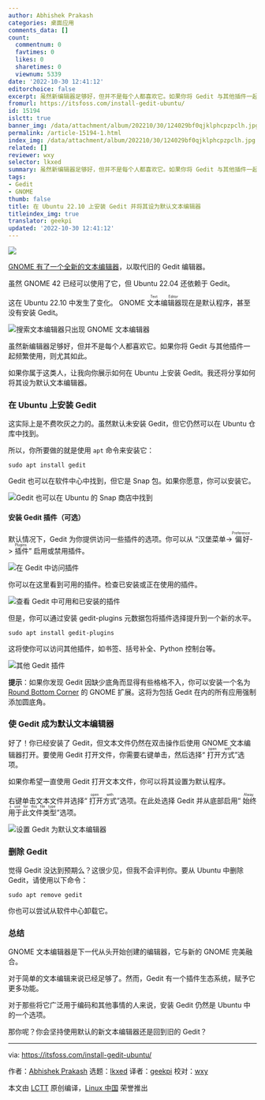 ```yaml
---
author: Abhishek Prakash
categories: 桌面应用
comments_data: []
count:
  commentnum: 0
  favtimes: 0
  likes: 0
  sharetimes: 0
  viewnum: 5339
date: '2022-10-30 12:41:12'
editorchoice: false
excerpt: 虽然新编辑器足够好，但并不是每个人都喜欢它。如果你将 Gedit 与其他插件一起频繁使用，则尤其如此。
fromurl: https://itsfoss.com/install-gedit-ubuntu/
id: 15194
islctt: true
banner_img: /data/attachment/album/202210/30/124029bf0qjklphcpzpclh.jpg
permalink: /article-15194-1.html
index_img: /data/attachment/album/202210/30/124029bf0qjklphcpzpclh.jpg.thumb.jpg
related: []
reviewer: wxy
selector: lkxed
summary: 虽然新编辑器足够好，但并不是每个人都喜欢它。如果你将 Gedit 与其他插件一起频繁使用，则尤其如此。
tags:
- Gedit
- GNOME
thumb: false
title: 在 Ubuntu 22.10 上安装 Gedit 并将其设为默认文本编辑器
titleindex_img: true
translator: geekpi
updated: '2022-10-30 12:41:12'
---
```


![](/data/attachment/album/202210/30/124029bf0qjklphcpzpclh.jpg)


[GNOME 有了一个全新的文本编辑器](https://itsfoss.com/gnome-text-editor/)，以取代旧的 Gedit 编辑器。


虽然 GNOME 42 已经可以使用了它，但 Ubuntu 22.04 还依赖于 Gedit。


这在 Ubuntu 22.10 中发生了变化。 GNOME <ruby> 文本编辑器 <rt>  Text Editor </rt></ruby> 现在是默认程序，甚至没有安装 Gedit。


![搜索文本编辑器只出现 GNOME 文本编辑器](/data/attachment/album/202210/30/124112hpt4czutjixloalc.png)


虽然新编辑器足够好，但并不是每个人都喜欢它。如果你将 Gedit 与其他插件一起频繁使用，则尤其如此。


如果你属于这类人，让我向你展示如何在 Ubuntu 上安装 Gedit。我还将分享如何将其设为默认文本编辑器。


### 在 Ubuntu 上安装 Gedit


这实际上是不费吹灰之力的。虽然默认未安装 Gedit，但它仍然可以在 Ubuntu 仓库中找到。


所以，你所要做的就是使用 `apt` 命令来安装它：



```
sudo apt install gedit

```

Gedit 也可以在软件中心中找到，但它是 Snap 包。如果你愿意，你可以安装它。


![Gedit 也可以在 Ubuntu 的 Snap 商店中找到](/data/attachment/album/202210/30/124112dnggkp0rrrpd202k.png)


#### 安装 Gedit 插件（可选）


默认情况下，Gedit 为你提供访问一些插件的选项。你可以从 “汉堡菜单-><ruby> 偏好 <rt>  Preference </rt></ruby>-><ruby> 插件 <rt>  Plugins </rt></ruby>” 启用或禁用插件。


![在 Gedit 中访问插件](/data/attachment/album/202210/30/124112gc31tzflb6g9fz9q.png)


你可以在这里看到可用的插件。检查已安装或正在使用的插件。


![查看 Gedit 中可用和已安装的插件](/data/attachment/album/202210/30/124113s9j0k897jxj070zl.png)


但是，你可以通过安装 gedit-plugins 元数据包将插件选择提升到一个新的水平。



```
sudo apt install gedit-plugins

```

这将使你可以访问其他插件，如书签、括号补全、Python 控制台等。


![其他 Gedit 插件](/data/attachment/album/202210/30/124113mrhhh2zrp0hbdn0y.png)


**提示**：如果你发现 Gedit 因缺少底角而显得有些格格不入，你可以安装一个名为 [Round Bottom Corner](https://extensions.gnome.org/extension/5237/rounded-window-corners/) 的 GNOME 扩展。这将为包括 Gedit 在内的所有应用强制添加圆底角。


### 使 Gedit 成为默认文本编辑器


好了！你已经安装了 Gedit，但文本文件仍然在双击操作后使用 GNOME 文本编辑器打开。要使用 Gedit 打开文件，你需要右键单击，然后选择“<ruby> 打开方式 <rt>  open with </rt></ruby>”选项。


如果你希望一直使用 Gedit 打开文本文件，你可以将其设置为默认程序。


右键单击文本文件并选择“<ruby> 打开方式 <rt>  open with </rt></ruby>”选项。在此处选择 Gedit 并从底部启用“<ruby> 始终用于此文件类型 <rt>  Always use for this file type </rt></ruby>”选项。


![设置 Gedit 为默认文本编辑器](/data/attachment/album/202210/30/124113aevt74728utvrv34.png)


### 删除 Gedit


觉得 Gedit 没达到预期么？这很少见，但我不会评判你。要从 Ubuntu 中删除 Gedit，请使用以下命令：



```
sudo apt remove gedit

```

你也可以尝试从软件中心卸载它。


### 总结


GNOME 文本编辑器是下一代从头开始创建的编辑器，它与新的 GNOME 完美融合。


对于简单的文本编辑来说已经足够了。然而，Gedit 有一个插件生态系统，赋予它更多功能。


对于那些将它广泛用于编码和其他事情的人来说，安装 Gedit 仍然是 Ubuntu 中的一个选项。


那你呢？你会坚持使用默认的新文本编辑器还是回到旧的 Gedit？




---


via: <https://itsfoss.com/install-gedit-ubuntu/>


作者：[Abhishek Prakash](https://itsfoss.com/) 选题：[lkxed](https://github.com/lkxed) 译者：[geekpi](https://github.com/geekpi) 校对：[wxy](https://github.com/wxy)


本文由 [LCTT](https://github.com/LCTT/TranslateProject) 原创编译，[Linux 中国](https://linux.cn/) 荣誉推出